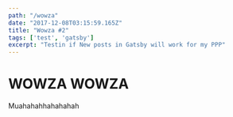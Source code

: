 ```yaml
---
path: "/wowza"
date: "2017-12-08T03:15:59.165Z"
title: "Wowza #2"
tags: ['test', 'gatsby']
excerpt: "Testin if New posts in Gatsby will work for my PPP"
---
```


# WOWZA WOWZA

Muahahahhahahahah

